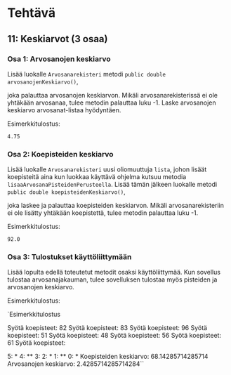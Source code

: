 # Tehtävä

## 11: Keskiarvot (3 osaa)

### Osa 1: Arvosanojen keskiarvo

Lisää luokalle `Arvosanarekisteri` metodi 
`public double arvosanojenKeskiarvo()`, 

joka palauttaa arvosanojen keskiarvon. 
Mikäli arvosanarekisterissä ei ole yhtäkään arvosanaa, 
tulee metodin palauttaa luku -1. 
Laske arvosanojen keskiarvo arvosanat-listaa hyödyntäen.

Esimerkkitulostus:

```
4.75
```

### Osa 2: Koepisteiden keskiarvo

Lisää luokalle `Arvosanarekisteri` uusi oliomuuttuja `lista`, 
johon lisäät koepisteitä aina kun luokkaa käyttävä ohjelma kutsuu metodia `lisaaArvosanaPisteidenPerusteella`. 
Lisää tämän jälkeen luokalle metodi 
`public double koepisteidenKeskiarvo()`, 

joka laskee ja palauttaa koepisteiden keskiarvon. 
Mikäli arvosanarekisteriin ei ole lisätty yhtäkään koepistettä, 
tulee metodin palauttaa luku -1.

Esimerkkitulostus:

```
92.0
```

### Osa 3: Tulostukset käyttöliittymään

Lisää lopulta edellä toteutetut metodit osaksi käyttöliittymää. 
Kun sovellus tulostaa arvosanajakauman, tulee sovelluksen tulostaa myös pisteiden ja arvosanojen keskiarvo.

Esimerkkitulostus:

`Esimerkkitulostus

Syötä koepisteet: 82
Syötä koepisteet: 83
Syötä koepisteet: 96
Syötä koepisteet: 51
Syötä koepisteet: 48
Syötä koepisteet: 56
Syötä koepisteet: 61
Syötä koepisteet:

5: *
4: **
3:
2: *
1: **
0: *
Koepisteiden keskiarvo: 68.14285714285714
Arvosanojen keskiarvo: 2.4285714285714284``

```
